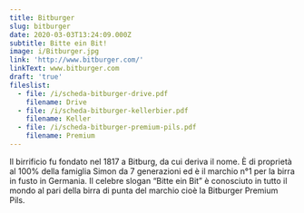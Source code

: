 ```yaml
---
title: Bitburger
slug: bitburger
date: 2020-03-03T13:24:09.000Z
subtitle: Bitte ein Bit!
image: i/Bitburger.jpg
link: 'http://www.bitburger.com/'
linkText: www.bitburger.com
draft: 'true'
fileslist:
  - file: /i/scheda-bitburger-drive.pdf
    filename: Drive
  - file: /i/scheda-bitburger-kellerbier.pdf
    filename: Keller
  - file: /i/scheda-bitburger-premium-pils.pdf
    filename: Premium
---
```


Il birrificio fu fondato nel 1817 a Bitburg, da cui deriva il nome. È di proprietà al 100% della famiglia Simon da 7 generazioni ed è il marchio n°1 per la birra in fusto in Germania. Il celebre slogan “Bitte ein Bit” è conosciuto in tutto il mondo al pari della birra di punta del marchio cioè la Bitburger Premium Pils.
